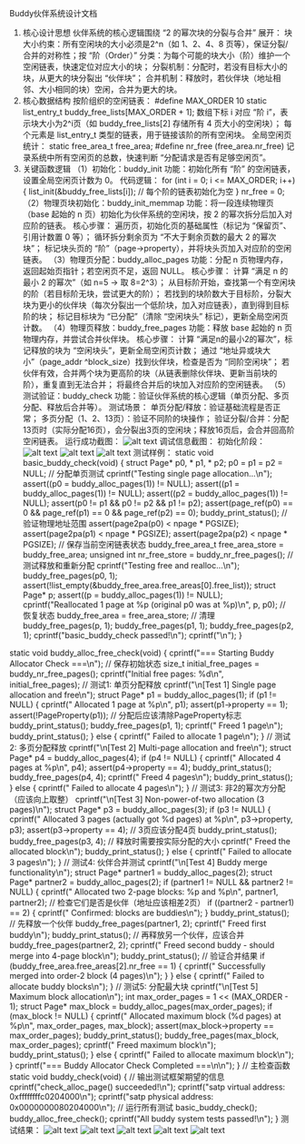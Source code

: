 Buddy伙伴系统设计文档
1. 核心设计思想
伙伴系统的核心逻辑围绕 “2 的幂次块的分裂与合并” 展开：
块大小约束：所有空闲块的大小必须是2^n（如 1、2、4、8 页等），保证分裂/合并的对称性；按 “阶（Order）” 分类：为每个可能的块大小（阶）维护一个空闲链表，快速定位对应大小的块；
分裂机制：分配时，若没有目标大小的块，从更大的块分裂出 “伙伴块”；
合并机制：释放时，若伙伴块（地址相邻、大小相同的块）空闲，合并为更大的块。
1. 核心数据结构
按阶组织的空闲链表：
#define MAX_ORDER 10
static list_entry_t buddy_free_lists[MAX_ORDER + 1];
数组下标 i 对应 “阶 i”，表示块大小为2^i页（如 buddy_free_lists[2] 存储所有 4 页大小的空闲块）；
每个元素是 list_entry_t 类型的链表，用于链接该阶的所有空闲块。
全局空闲页统计：
static free_area_t free_area;
#define nr_free (free_area.nr_free)
记录系统中所有空闲页的总数，快速判断 “分配请求是否有足够空闲页”。
1. 关键函数逻辑
（1）初始化：buddy_init
功能：初始化所有 “阶” 的空闲链表，设置全局空闲页计数为 0。
代码逻辑：
for (int i = 0; i <= MAX_ORDER; i++) {
    list_init(&buddy_free_lists[i]); // 每个阶的链表初始化为空
}
nr_free = 0;
（2）物理页块初始化：buddy_init_memmap
功能：将一段连续物理页（base 起始的 n 页）初始化为伙伴系统的空闲块，按 2 的幂次拆分后加入对应阶的链表。
核心步骤：
遍历页，初始化页的基础属性（标记为 “保留页”、引用计数置 0 等）；
循环拆分剩余页为 “不大于剩余页数的最大 2 的幂次块”；
标记块头页的 “阶”（page->property），并将块头页加入对应阶的空闲链表。
（3）物理页分配：buddy_alloc_pages
功能：分配 n 页物理内存，返回起始页指针；若空闲页不足，返回 NULL。
核心步骤：
计算 “满足 n 的最小 2 的幂次”（如 n=5 → 取 8=2^3）；
从目标阶开始，查找第一个有空闲块的阶（若目标阶无块，尝试更大的阶）；
若找到的块阶数大于目标阶，分裂大块为更小的伙伴块（每次分裂出一个低阶块，加入对应链表），直到得到目标阶的块；
标记目标块为 “已分配”（清除 “空闲块头” 标记），更新全局空闲页计数。
（4）物理页释放：buddy_free_pages
功能：释放 base 起始的 n 页物理内存，并尝试合并伙伴块。
核心步骤：
计算 “满足n的最小2的幂次”，标记释放的块为 “空闲块头”，更新全局空闲页计数；
通过 “地址异或块大小”（page_addr ^block_size）找到伙伴块，检查是否为 “同阶空闲块”；
若伙伴有效，合并两个块为更高阶的块（从链表删除伙伴块、更新当前块的阶），重复直到无法合并；
将最终合并后的块加入对应阶的空闲链表。
（5）测试验证：buddy_check
功能：验证伙伴系统的核心逻辑（单页分配、多页分配、释放后合并等）。
测试场景：
单页分配/释放：验证基础流程是否正常；
多页分配（1、2、13页）：验证不同阶的块操作；
验证分裂/合并：分配13页时（实际分配16页），会分裂出3页的空闲块；释放16页后，会合并回高阶空闲链表。
运行成功截图：
![alt text](feab32f6193624d9abac05872580a128.png)
调试信息截图：
初始化阶段：
![alt text](image.png)
![alt text](image-1.png)
![alt text](image-2.png)
测试样例：
static void basic_buddy_check(void) {
    struct Page* p0, * p1, * p2;
    p0 = p1 = p2 = NULL;
    // 分配单页测试
    cprintf("Testing single page allocation...\n");
    assert((p0 = buddy_alloc_pages(1)) != NULL);
    assert((p1 = buddy_alloc_pages(1)) != NULL);
    assert((p2 = buddy_alloc_pages(1)) != NULL);
    assert(p0 != p1 && p0 != p2 && p1 != p2);
    assert(page_ref(p0) == 0 && page_ref(p1) == 0 && page_ref(p2) == 0);
    buddy_print_status();
    // 验证物理地址范围
    assert(page2pa(p0) < npage * PGSIZE);
    assert(page2pa(p1) < npage * PGSIZE);
    assert(page2pa(p2) < npage * PGSIZE);
    // 保存当前空闲链表状态
    buddy_free_area_t free_area_store = buddy_free_area;
    unsigned int nr_free_store = buddy_nr_free_pages();
    // 测试释放和重新分配
    cprintf("Testing free and realloc...\n");
    buddy_free_pages(p0, 1);
    assert(!list_empty(&buddy_free_area.free_areas[0].free_list));
    struct Page* p;
    assert((p = buddy_alloc_pages(1)) != NULL);
    cprintf("Reallocated 1 page at %p (original p0 was at %p)\n", p, p0);
    // 恢复状态
    buddy_free_area = free_area_store;
    // 清理
    buddy_free_pages(p, 1);
    buddy_free_pages(p1, 1);
    buddy_free_pages(p2, 1);
    cprintf("basic_buddy_check passed!\n");
    cprintf("\n");
}

static void buddy_alloc_free_check(void) {
    cprintf("=== Starting Buddy Allocator Check ===\n");
    // 保存初始状态
    size_t initial_free_pages = buddy_nr_free_pages();
    cprintf("Initial free pages: %d\n", initial_free_pages);
    // 测试1: 单页分配释放
    cprintf("\n[Test 1] Single page allocation and free\n");
    struct Page* p1 = buddy_alloc_pages(1);
    if (p1 != NULL) {
        cprintf(" Allocated 1 page at %p\n", p1);
        assert(p1->property == 1);
        assert(!PageProperty(p1)); // 分配后应该清除PageProperty标志
        buddy_print_status();
        buddy_free_pages(p1, 1);
        cprintf(" Freed 1 page\n");
        buddy_print_status();
    }
    else {
        cprintf(" Failed to allocate 1 page\n");
    }
    // 测试2: 多页分配释放
    cprintf("\n[Test 2] Multi-page allocation and free\n");
    struct Page* p4 = buddy_alloc_pages(4);
    if (p4 != NULL) {
        cprintf(" Allocated 4 pages at %p\n", p4);
        assert(p4->property == 4);
        buddy_print_status();
        buddy_free_pages(p4, 4);
        cprintf(" Freed 4 pages\n");
        buddy_print_status();
    }
    else {
        cprintf(" Failed to allocate 4 pages\n");
    }
    // 测试3: 非2的幂次方分配（应该向上取整）
    cprintf("\n[Test 3] Non-power-of-two allocation (3 pages)\n");
    struct Page* p3 = buddy_alloc_pages(3);
    if (p3 != NULL) {
        cprintf(" Allocated 3 pages (actually got %d pages) at %p\n", p3->property, p3);
        assert(p3->property == 4); // 3页应该分配4页
        buddy_print_status();
        buddy_free_pages(p3, 4); // 释放时需要按实际分配的大小
        cprintf(" Freed the allocated block\n");
        buddy_print_status();
    }
    else {
        cprintf(" Failed to allocate 3 pages\n");
    }
    // 测试4: 伙伴合并测试
    cprintf("\n[Test 4] Buddy merge functionality\n");
    struct Page* partner1 = buddy_alloc_pages(2);
    struct Page* partner2 = buddy_alloc_pages(2);
    if (partner1 != NULL && partner2 != NULL) {
        cprintf(" Allocated two 2-page blocks: %p and %p\n", partner1, partner2);
        // 检查它们是否是伙伴（地址应该相差2页）
        if ((partner2 - partner1) == 2) {
            cprintf(" Confirmed: blocks are buddies\n");
        }
        buddy_print_status();
        // 先释放一个伙伴
        buddy_free_pages(partner1, 2);
        cprintf(" Freed first buddy\n");
        buddy_print_status();
        // 再释放另一个伙伴，应该合并
        buddy_free_pages(partner2, 2);
        cprintf(" Freed second buddy - should merge into 4-page block\n");
        buddy_print_status();
        // 验证合并结果
        if (buddy_free_area.free_areas[2].nr_free == 1) {
            cprintf(" Successfully merged into order-2 block (4 pages)\n");
        }
    }
    else {
        cprintf(" Failed to allocate buddy blocks\n");
    }
    // 测试5: 分配最大块
    cprintf("\n[Test 5] Maximum block allocation\n");
    int max_order_pages = 1 << (MAX_ORDER - 1);
    struct Page* max_block = buddy_alloc_pages(max_order_pages);
    if (max_block != NULL) {
        cprintf(" Allocated maximum block (%d pages) at %p\n", max_order_pages, max_block);
        assert(max_block->property == max_order_pages);
        buddy_print_status();
        buddy_free_pages(max_block, max_order_pages);
        cprintf(" Freed maximum block\n");
        buddy_print_status();
    }
    else {
        cprintf(" Failed to allocate maximum block\n");
    }
    cprintf("=== Buddy Allocator Check Completed ===\n\n");
}
// 主检查函数
static void buddy_check(void) {
    // 输出测试框架期望的信息
    cprintf("check_alloc_page() succeeded!\n");
    cprintf("satp virtual address: 0xffffffffc0204000\n");
    cprintf("satp physical address: 0x0000000080204000\n");
    // 运行所有测试
    basic_buddy_check();
    buddy_alloc_free_check();
    cprintf("All buddy system tests passed!\n");
}
测试结果：
![alt text](5b22d40dfe5e41137a94d3672c1332a7.png)
![alt text](27df269843aa610b58f3f571c1301864.png)
![alt text](d8ae26f073f4aad1b0fd0446ef083fbd.png)
![alt text](560edf709d38040e48c0d6e2a5ed2f6c.png)
![alt text](b11e7483ce9128854fb49cc1f52d4b48.png)